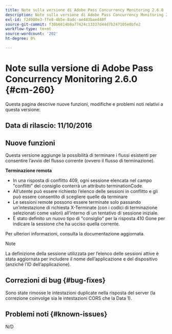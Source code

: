 ```yaml
---
title: Note sulla versione di Adobe Pass Concurrency Monitoring 2.6.0
description: Note sulla versione di Adobe Pass Concurrency Monitoring 2.6.0
exl-id: f24980e3-ffe8-4b5e-8adc-ae443baed40f
source-git-commit: f30b6814b8a77424c13337d44d7b247105e0bfe2
workflow-type: tm+mt
source-wordcount: '202'
ht-degree: 0%

---
```


# Note sulla versione di Adobe Pass Concurrency Monitoring 2.6.0 {#cm-260}


Questa pagina descrive nuove funzioni, modifiche e problemi noti relativi a questa versione:



## Data di rilascio: 11/10/2016



## Nuove funzioni

Questa versione aggiunge la possibilità di terminare i flussi esistenti per consentire l’avvio del flusso corrente (ovvero il flusso di terminazione).



**Terminazione remota**

* In una risposta di conflitto 409, ogni sessione elencata nel campo &quot;conflitti&quot; del consiglio conterrà un attributo terminationCode.
* All’utente può essere richiesto l’elenco delle sessioni in conflitto e gli può essere consentito di scegliere quelle da terminare
* Le sessioni remote possono essere terminate solo passando un’intestazione di richiesta X-Terminate (con i codici di terminazione selezionati come valori) all’interno di un tentativo di sessione iniziale.
* È stato definito un nuovo tipo di &quot;consiglio&quot; per la risposta 410 Gone per indicare la sessione che ha ucciso quella corrente.


Per ulteriori informazioni, consulta la documentazione aggiornata.



>[!NOTE]
>
>La definizione della sessione utilizzata per l’elenco delle sessioni attive è stata aggiornata per includere il nome dell’applicazione e del dispositivo (anziché l’ID dell’applicazione).




## Correzioni di bug {#bug-fixes}

Sono state rimosse le intestazioni duplicate nella risposta del server (la correzione coinvolge sia le intestazioni CORS che la Data 1).




## Problemi noti {#known-issues}

N/D
